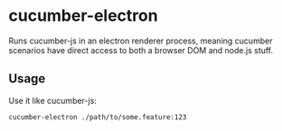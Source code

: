 # cucumber-electron

Runs cucumber-js in an electron renderer process, meaning cucumber scenarios
have direct access to both a browser DOM and node.js stuff.

## Usage

Use it like cucumber-js:
```
cucumber-electron ./path/to/some.feature:123
```
